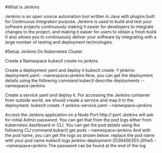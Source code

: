 #What is Jenkins

Jenkins is an open source automation tool written in Java with plugins built for Continuous Integration purpose. Jenkins is used to build and test your software projects continuously making it easier for developers to integrate changes to the project, and making it easier for users to obtain a fresh build. It also allows you to continuously deliver your software by integrating with a large number of testing and deployment technologies.

#Setup Jenkins On Kubernetes Cluster

Create a Namespace
 kubectl create ns jenkins

Create a deployment yaml and deploy it
 kubectl create -f jenkins-deployment.yaml --namespace=jenkins
Now, you can get the deployment details using the following command
 kubectl  describe deployments --namespace=jenkins

Create a service yaml and deploy it. For accessing the Jenkins container from outside world, we should create a service and map it to the deployment.
 kubectl create -f jenkins-service.yaml --namespace=jenkins

Access the Jenkins application on a Node Port
 http://<node-ip>:port
Jenkins will ask for initial Admin password. You can get that from the pod logs either from kubernetes dashboard or  CLI. You can get the pod details using the following CLI command
 kubectl get pods --namespace=jenkins
And with the pod name, you can get the logs as shown below. replace the pod name with your pod name
 kubectl logs jenkins-deployment-2539456353-j00w5 --namespace=jenkins
The password can be found at the end of the log






